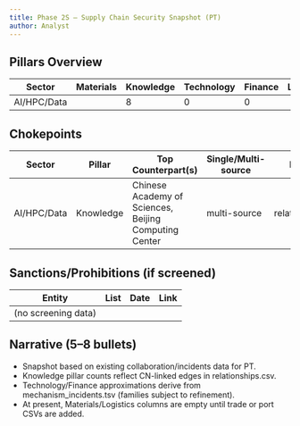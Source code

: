 ```yaml
---
title: Phase 2S — Supply Chain Security Snapshot (PT)
author: Analyst
---
```


## Pillars Overview
| Sector | Materials | Knowledge | Technology | Finance | Logistics |
|---|---|---|---|---|---|
| AI/HPC/Data |  | 8 | 0 | 0 |  |

## Chokepoints
| Sector | Pillar | Top Counterpart(s) | Single/Multi-source | Evidence |
|---|---|---|---|---|
| AI/HPC/Data | Knowledge | Chinese Academy of Sciences, Beijing Computing Center | multi-source | relationships.csv |

## Sanctions/Prohibitions (if screened)
| Entity | List | Date | Link |
|---|---|---|---|
| (no screening data) |  |  |  |

## Narrative (5–8 bullets)
- Snapshot based on existing collaboration/incidents data for PT.
- Knowledge pillar counts reflect CN-linked edges in relationships.csv.
- Technology/Finance approximations derive from mechanism_incidents.tsv (families subject to refinement).
- At present, Materials/Logistics columns are empty until trade or port CSVs are added.

